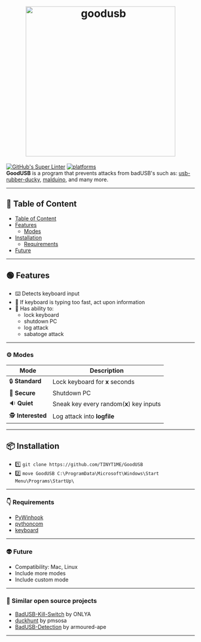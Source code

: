 <h1 align="center">
  <a href="https://github.com/TINYT1ME/GoodUSB/"><img src="https://i.postimg.cc/T30VtMdW/goodusb.png" width="400" title="goodusb"></a>
</h1>

[![GitHub's Super Linter](https://github.com/TINYT1ME/GoodUSB/workflows/GitHub's%20Super%20Linter/badge.svg)](https://github.com/TINYT1ME/GoodUSB/actions) [![platforms](https://img.shields.io/badge/platforms-Windows-success.svg)](https://github.com/TINYT1ME/GoodUSB/actions)
<br>
**GoodUSB** is a program that prevents attacks from badUSB's such as: [usb-rubber-ducky](https://shop.hak5.org/products/usb-rubber-ducky-deluxe), [malduino](https://maltronics.com/products/malduino), and many more. 

----

## :page_with_curl: Table of Content

- [Table of Content](#page_with_curl-Table-of-Content)
- [Features](#green_circle-Features)
    - [Modes](#gear-Modes)
- [Installation](#package-Installation)
    - [Requirements](#point_down-Requirements)
- [Future](#alien-Future)

----

##  :green_circle: Features
* :keyboard: Detects keyboard input
* :stop_sign: If keyboard is typing too fast, act upon information
* :mechanical_arm: Has ability to: 
  * lock keyboard
  * shutdown PC
  * log attack
  * sabatoge attack

----

###  :gear: Modes
| Mode | Description |
|-|-|
| :lock: **Standard** | Lock keyboard for **x** seconds |
| :closed_lock_with_key: **Secure** | Shutdown PC |
| :sound: **Quiet** | Sneak key every random(**x**) key inputs |
| :detective: **Interested** | Log attack into **logfile** |

----

##  :package: Installation
* 1️⃣ `git clone https://github.com/TINYT1ME/GoodUSB`
* 2️⃣ `move GoodUSB C:\ProgramData\Microsoft\Windows\Start Menu\Programs\StartUp\`

----

###  :point_down: Requirements
* [PyWinhook](https://www.lfd.uci.edu/~gohlke/pythonlibs/#pywinhook)
* [pythoncom](https://pypi.org/project/pythoncom/)
* [keyboard](https://pypi.org/project/keyboard/)

----

###  :alien: Future
* Compatibility:  Mac, Linux
* Include more modes
* Include custom mode

----

###  :link: Similar open source projects
* [BadUSB-Kill-Switch](https://github.com/ONLYA/BadUSB-Kill-Switch) by ONLYA
* [duckhunt](https://github.com/pmsosa/duckhunt) by pmsosa
* [BadUSB-Detection](https://github.com/armoured-ape/BadUSB-Detection) by armoured-ape

----
